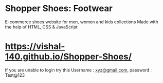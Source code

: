 # Shopper Shoes: Footwear
E-commerce shoes website for men, women and kids collections
Made with the help of HTML, CSS & JavaScript
# https://vishal-140.github.io/Shopper-Shoes/
If you are unable to login try this Username : xyz@gmail.com, password : Test@123
